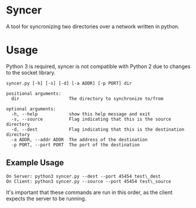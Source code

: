 # Syncer
A tool for syncronizing two directories over a network written in python.

# Usage
Python 3 is required, syncer is not compatible with Python 2 due to changes to the socket library.  

    syncer.py [-h] [-s] [-d] [-a ADDR] [-p PORT] dir

    positional arguments:  
      dir                   The directory to synchronize to/from  

    optional arguments:  
      -h, --help            show this help message and exit  
      -s, --source          Flag indicating that this is the source directory  
      -d, --dest            Flag indicating that this is the destination directory  
      -a ADDR, --addr ADDR  The address of the destination  
      -p PORT, --port PORT  The port of the destination  

## Example Usage

    On Server: python3 syncer.py --dest --port 45454 test\_dest
    On Client: python3 syncer.py --source --port 45454 test\_source

It's important that these commands are run in this order, as the client expects the server to be running.
